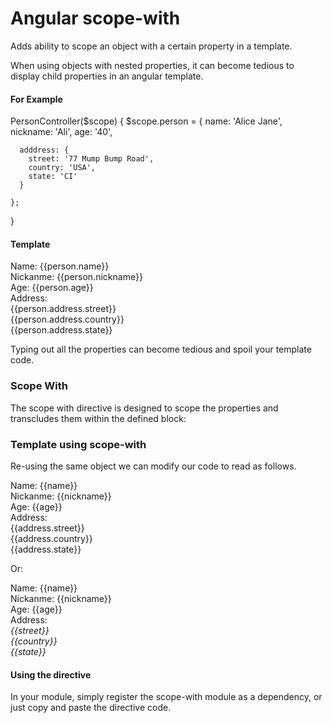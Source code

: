 Angular scope-with
==================

Adds ability to scope an object with a certain property in a template.

When using objects with nested properties, it can become tedious to display child properties in an angular template. 

#### For Example

  PersonController($scope) {
    $scope.person = {
      name: 'Alice Jane',
      nickname: 'Ali',
      age: '40',
      
      adddress: {
        street: '77 Mump Bump Road',
        country: 'USA',
        state: 'CI'
      }
    
    };
   
  }

#### Template

  <div ng-controller="PersonController">
    <div class="person">
        Name: {{person.name}} <br />
        Nickanme: {{person.nickname}} <br />
        Age: {{person.age}} <br />
        Address: <br />
        {{person.address.street}}<br />
        {{person.address.country}}<br />
        {{person.address.state}}
    </div>
  </div>
  
Typing out all the properties can become tedious and spoil your template code. 

### Scope With

The scope with directive is designed to scope the properties and transcludes them within the defined block:

### Template using scope-with

Re-using the same object we can modify our code to read as follows.

<div ng-controller="PersonController">
   <div class="person" scope-with="person">
      Name: {{name}} <br />
      Nickanme: {{nickname}} <br />
      Age: {{age}} <br />
      Address: <br />
      {{address.street}}<br />
      {{address.country}}<br />
      {{address.state}}
   </div>
</div>

Or:

<div ng-controller="PersonController">
   <div class="person" scope-with="person">
      Name: {{name}} <br />
      Nickanme: {{nickname}} <br />
      Age: {{age}} <br />
      Address: <br />
      <address scope-with="address">
        {{street}}<br />
        {{country}}<br />
        {{state}}
      </address>
   </div>
</div>

#### Using the directive

In your module, simply register the scope-with module as a dependency, or just copy and paste the directive code.

